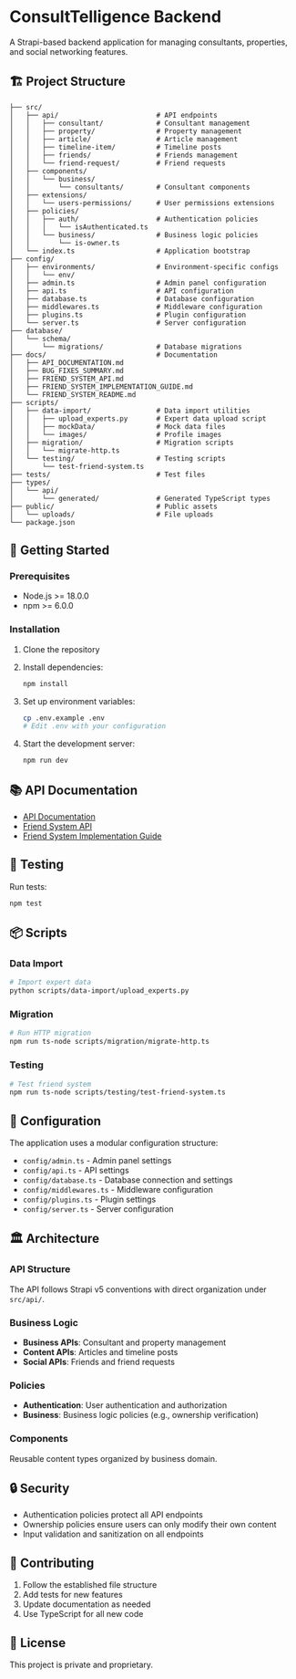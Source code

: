 # ConsultTelligence Backend

A Strapi-based backend application for managing consultants, properties, and social networking features.

## 🏗️ Project Structure

```
├── src/
│   ├── api/                        # API endpoints
│   │   ├── consultant/             # Consultant management
│   │   ├── property/               # Property management
│   │   ├── article/                # Article management
│   │   ├── timeline-item/          # Timeline posts
│   │   ├── friends/                # Friends management
│   │   └── friend-request/         # Friend requests
│   ├── components/
│   │   └── business/
│   │       └── consultants/        # Consultant components
│   ├── extensions/
│   │   └── users-permissions/      # User permissions extensions
│   ├── policies/
│   │   ├── auth/                   # Authentication policies
│   │   │   └── isAuthenticated.ts
│   │   └── business/               # Business logic policies
│   │       └── is-owner.ts
│   └── index.ts                    # Application bootstrap
├── config/
│   ├── environments/               # Environment-specific configs
│   │   └── env/
│   ├── admin.ts                    # Admin panel configuration
│   ├── api.ts                      # API configuration
│   ├── database.ts                 # Database configuration
│   ├── middlewares.ts              # Middleware configuration
│   ├── plugins.ts                  # Plugin configuration
│   └── server.ts                   # Server configuration
├── database/
│   └── schema/
│       └── migrations/             # Database migrations
├── docs/                           # Documentation
│   ├── API_DOCUMENTATION.md
│   ├── BUG_FIXES_SUMMARY.md
│   ├── FRIEND_SYSTEM_API.md
│   ├── FRIEND_SYSTEM_IMPLEMENTATION_GUIDE.md
│   └── FRIEND_SYSTEM_README.md
├── scripts/
│   ├── data-import/                # Data import utilities
│   │   ├── upload_experts.py       # Expert data upload script
│   │   ├── mockData/               # Mock data files
│   │   └── images/                 # Profile images
│   ├── migration/                  # Migration scripts
│   │   └── migrate-http.ts
│   └── testing/                    # Testing scripts
│       └── test-friend-system.ts
├── tests/                          # Test files
├── types/
│   └── api/
│       └── generated/              # Generated TypeScript types
├── public/                         # Public assets
│   └── uploads/                    # File uploads
└── package.json
```

## 🚀 Getting Started

### Prerequisites

- Node.js >= 18.0.0
- npm >= 6.0.0

### Installation

1. Clone the repository
2. Install dependencies:
   ```bash
   npm install
   ```

3. Set up environment variables:
   ```bash
   cp .env.example .env
   # Edit .env with your configuration
   ```

4. Start the development server:
   ```bash
   npm run dev
   ```

## 📚 API Documentation

- [API Documentation](./docs/API_DOCUMENTATION.md)
- [Friend System API](./docs/FRIEND_SYSTEM_API.md)
- [Friend System Implementation Guide](./docs/FRIEND_SYSTEM_IMPLEMENTATION_GUIDE.md)

## 🧪 Testing

Run tests:
```bash
npm test
```

## 📦 Scripts

### Data Import
```bash
# Import expert data
python scripts/data-import/upload_experts.py
```

### Migration
```bash
# Run HTTP migration
npm run ts-node scripts/migration/migrate-http.ts
```

### Testing
```bash
# Test friend system
npm run ts-node scripts/testing/test-friend-system.ts
```

## 🔧 Configuration

The application uses a modular configuration structure:

- `config/admin.ts` - Admin panel settings
- `config/api.ts` - API settings
- `config/database.ts` - Database connection and settings
- `config/middlewares.ts` - Middleware configuration
- `config/plugins.ts` - Plugin settings
- `config/server.ts` - Server configuration

## 🏛️ Architecture

### API Structure
The API follows Strapi v5 conventions with direct organization under `src/api/`.

### Business Logic
- **Business APIs**: Consultant and property management
- **Content APIs**: Articles and timeline posts
- **Social APIs**: Friends and friend requests

### Policies
- **Authentication**: User authentication and authorization
- **Business**: Business logic policies (e.g., ownership verification)

### Components
Reusable content types organized by business domain.

## 🔒 Security

- Authentication policies protect all API endpoints
- Ownership policies ensure users can only modify their own content
- Input validation and sanitization on all endpoints

## 📝 Contributing

1. Follow the established file structure
2. Add tests for new features
3. Update documentation as needed
4. Use TypeScript for all new code

## 📄 License

This project is private and proprietary.
